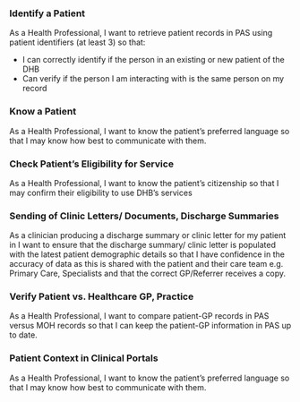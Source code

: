 ### Identify a Patient
As a Health Professional, I want to retrieve patient records in PAS using patient identifiers (at least 3) so that:

* I can correctly identify if the person in an existing or new patient of the DHB
* Can verify if the person I am interacting with is the same person on my record

### Know a Patient
As a Health Professional, I want to know the patient’s preferred language so that I may know how best to communicate with them.

### Check Patient’s Eligibility for Service
As a Health Professional, I want to know the patient’s citizenship so that I may confirm their eligibility to use DHB’s services

### Sending of Clinic Letters/ Documents, Discharge Summaries
As a clinician producing a discharge summary or clinic letter for my patient in I want to ensure that the discharge summary/ clinic letter is populated with the latest patient demographic details so that I have confidence in the accuracy of data as this is shared with the patient and their care team e.g. Primary Care, Specialists and that the correct GP/Referrer receives a copy.  


### Verify Patient vs. Healthcare GP, Practice
As a Health Professional, I want to compare patient-GP records in PAS versus MOH records so that I can keep the patient-GP information in PAS up to date.

### Patient Context in Clinical Portals
As a Health Professional, I want to know the patient’s preferred language so that I may know how best to communicate with them.


